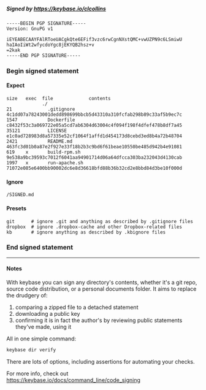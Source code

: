 ##### Signed by https://keybase.io/clcollins
```
-----BEGIN PGP SIGNATURE-----
Version: GnuPG v1

iEYEABECAAYFAlRToeUACgkQte6EFif3vzc6rwCgnNXstQMC+vwUZPN9c6LSmiwU
haIAoIiWt2wfycdoYgc8jEKYQB2hsz+v
=2kak
-----END PGP SIGNATURE-----

```

<!-- END SIGNATURES -->

### Begin signed statement 

#### Expect

```
size   exec  file             contents                                                        
             ./                                                                               
21             .gitignore     4c1dd07a78243001dedd898699bbcb5d43310a310fcfab298b89c33af5b9ec7c
1547           Dockerfile     c8432f53c3a069722e05a5cd7ab6304d63004c4f094f198f4dfef478b8df7a45
35121          LICENSE        e1c0ad728983d8a57335e52cf1064f1affd1d454173d8cebd3ed8b4a72b48704
2421           README.md      463fc3d01b0a87e2f927e33f18b2b3c9bd6f61beae10550be485d942b4e91081
619    x       build-rpm.sh   9e538a9bc39593c7012f6041aa94901714d06a64dfcca303ba232043d4130cab
1997   x       run-apache.sh  71072e085e6400bb90002dc6e8d36618bfd88b36b32cd2e8bbd84d3be10f000d
```

#### Ignore

```
/SIGNED.md
```

#### Presets

```
git      # ignore .git and anything as described by .gitignore files
dropbox  # ignore .dropbox-cache and other Dropbox-related files    
kb       # ignore anything as described by .kbignore files          
```

<!-- summarize version = 0.0.9 -->

### End signed statement

<hr>

#### Notes

With keybase you can sign any directory's contents, whether it's a git repo,
source code distribution, or a personal documents folder. It aims to replace the drudgery of:

  1. comparing a zipped file to a detached statement
  2. downloading a public key
  3. confirming it is in fact the author's by reviewing public statements they've made, using it

All in one simple command:

```bash
keybase dir verify
```

There are lots of options, including assertions for automating your checks.

For more info, check out https://keybase.io/docs/command_line/code_signing